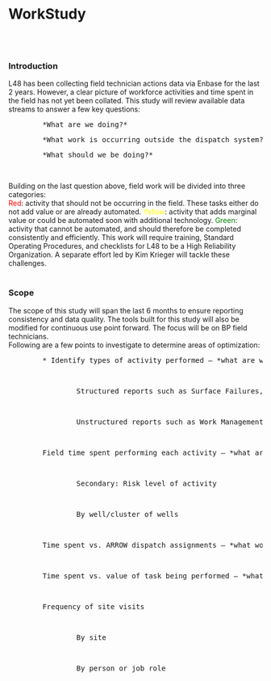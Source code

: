# WorkStudy
<br><br>
### Introduction
L48 has been collecting field technician actions data via Enbase for the last 2 years.
However, a clear picture of workforce activities and time spent in the field has
not yet been collated. This study will review available data streams to answer a
few key questions:<br>
<pre>&#9;*What are we doing?*</pre>
<pre>&#9;*What work is occurring outside the dispatch system?*</pre>
<pre>&#9;*What should we be doing?*</pre><br>
Building on the last question above, field work will be divided into three categories:  
<span style='color:red'>Red</span>: activity that should not be occurring in the field. These tasks either do not add value or are already automated.
<span style='color:yellow'>Yellow</span>: activity that adds marginal value or could be automated soon with additional technology.
<span style='color:green'>Green</span>: activity that cannot be automated, and should therefore be completed consistently and efficiently. This work will require training, Standard Operating Procedures, and checklists for L48 to be a High Reliability Organization. A separate effort led by Kim Krieger will tackle these challenges.
<br><br>
### Scope
The scope of this study will span the last 6 months to ensure reporting consistency and data quality. The tools built for this study will also be modified for continuous use point forward. The focus will be on BP field technicians.  
Following are a few points to investigate to determine areas of optimization:
<pre>&#9;* Identify types of activity performed – *what are we doing?*</pre><br>
<pre>&#9; &#9;Structured reports such as Surface Failures, tank gauges, etc.</pre><br>
<pre>&#9; &#9;Unstructured reports such as Work Management entries</pre><br>
<pre>&#9;Field time spent performing each activity – *what are we doing?* </pre><br>
<pre>&#9; &#9;Secondary: Risk level of activity</pre><br>
<pre>&#9; &#9;By well/cluster of wells</pre><br>
<pre>&#9;Time spent vs. ARROW dispatch assignments – *what work is being done outside the system?*</pre><br>
<pre>&#9;Time spent vs. value of task being performed – *what should we be doing?*</pre><br>
<pre>&#9;Frequency of site visits</pre><br>
<pre>&#9; &#9;By site</pre><br>
<pre>&#9; &#9;By person or job role</pre><br>

